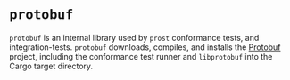 # `protobuf`

`protobuf` is an internal library used by `prost` conformance tests,
and integration-tests. `protobuf` downloads, compiles, and installs the
[Protobuf][1] project, including the conformance test runner and `libprotobuf` 
into the Cargo target directory.

[1]: https://github.com/google/protobuf/
